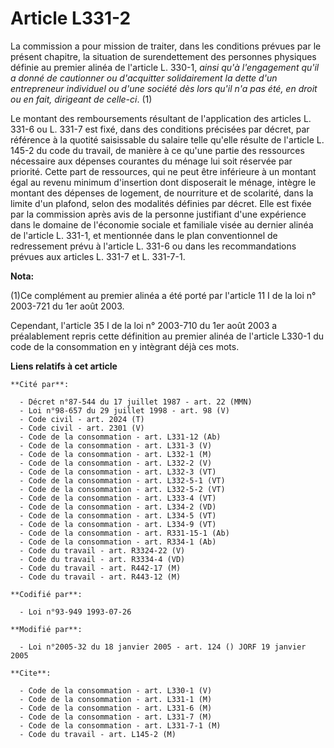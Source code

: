 # Article L331-2

La commission a pour mission de traiter, dans les conditions prévues par le présent chapitre, la situation de surendettement
des personnes physiques définie au premier alinéa de l'article L. 330-1, 
  _ainsi qu'à l'engagement qu'il a donné de cautionner ou d'acquitter solidairement la dette d'un entrepreneur individuel ou
d'une société dès lors qu'il n'a pas été, en droit ou en fait, dirigeant de celle-ci_. (1)

Le montant des remboursements résultant de l'application des articles L. 331-6 ou L. 331-7 est fixé, dans des conditions
précisées par décret, par référence à la quotité saisissable du salaire telle qu'elle résulte de l'article L. 145-2 du code
du travail, de manière à ce qu'une partie des ressources nécessaire aux dépenses courantes du ménage lui soit réservée par
priorité. Cette part de ressources, qui ne peut être inférieure à un montant égal au revenu minimum d'insertion dont
disposerait le ménage, intègre le montant des dépenses de logement, de nourriture et de scolarité, dans la limite d'un
plafond, selon des modalités définies par décret. Elle est fixée par la commission après avis de la personne justifiant d'une
expérience dans le domaine de l'économie sociale et familiale visée au dernier alinéa de l'article L. 331-1, et mentionnée
dans le plan conventionnel de redressement prévu à l'article L. 331-6 ou dans les recommandations prévues aux articles L.
331-7 et L. 331-7-1.

**Nota:**

(1)Ce complément au premier alinéa a été porté par l'article 11 I de la loi n° 2003-721 du 1er août 2003.

Cependant, l'article 35 I de la loi n° 2003-710 du 1er août 2003 a préalablement repris cette définition au premier alinéa de
l'article L330-1 du code de la consommation en y intègrant déjà ces mots.

**Liens relatifs à cet article**

	**Cité par**:

	  - Décret n°87-544 du 17 juillet 1987 - art. 22 (MMN)
	  - Loi n°98-657 du 29 juillet 1998 - art. 98 (V)
	  - Code civil - art. 2024 (T)
	  - Code civil - art. 2301 (V)
	  - Code de la consommation - art. L331-12 (Ab)
	  - Code de la consommation - art. L331-3 (V)
	  - Code de la consommation - art. L332-1 (M)
	  - Code de la consommation - art. L332-2 (V)
	  - Code de la consommation - art. L332-3 (VT)
	  - Code de la consommation - art. L332-5-1 (VT)
	  - Code de la consommation - art. L332-5-2 (VT)
	  - Code de la consommation - art. L333-4 (VT)
	  - Code de la consommation - art. L334-2 (VD)
	  - Code de la consommation - art. L334-5 (VT)
	  - Code de la consommation - art. L334-9 (VT)
	  - Code de la consommation - art. R331-15-1 (Ab)
	  - Code de la consommation - art. R334-1 (Ab)
	  - Code du travail - art. R3324-22 (V)
	  - Code du travail - art. R3334-4 (VD)
	  - Code du travail - art. R442-17 (M)
	  - Code du travail - art. R443-12 (M)

	**Codifié par**:

	  - Loi n°93-949 1993-07-26

	**Modifié par**:

	  - Loi n°2005-32 du 18 janvier 2005 - art. 124 () JORF 19 janvier 2005

	**Cite**:

	  - Code de la consommation - art. L330-1 (V)
	  - Code de la consommation - art. L331-1 (M)
	  - Code de la consommation - art. L331-6 (M)
	  - Code de la consommation - art. L331-7 (M)
	  - Code de la consommation - art. L331-7-1 (M)
	  - Code du travail - art. L145-2 (M)
